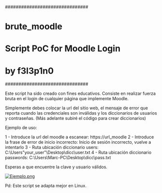 ###############################
#         brute_moodle        #
# Script PoC for Moodle Login #
#         by f3l3p1n0         #
###############################


Este script ha sido creado con fines educativos. 
Consiste en realizar fuerza bruta en el login de cualquier página que implemente Moodle.


Simplemente debes colocar la url del sitio web, el mensaje de error que reporta cuando las credenciales son inválidas y 
los diccionarios de usuarios y contraseñas. (Más adelante subiré el código para crear diccionarios)

Ejemplo de uso:

1 - Introduce la url del moodle a escanear: https://url_moodle
2 - Introduce la frase de error de inicio incorrecto: Inicio de sesión incorrecto, vuelve a intentarlo
3 - Ruta ubicación diccionario users: C:\Users\"your_user"\Desktop\dicc\user.txt
4 - Ruta ubicación diccionario passwords: C:\Users\Marc-PC\Desktop\dicc\pass.txt

Esperas a que encuentre la clave y usuario válidos.

[![Ejemplo.png](https://i.postimg.cc/JzLsB3WH/Ejemplo.png)](https://postimg.cc/8jZp26cT)

Pd: Este script se adapta mejor en Linux.


